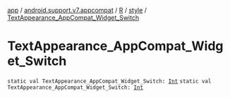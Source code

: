 [app](../../../index.md) / [android.support.v7.appcompat](../../index.md) / [R](../index.md) / [style](index.md) / [TextAppearance_AppCompat_Widget_Switch](./-text-appearance_-app-compat_-widget_-switch.md)

# TextAppearance_AppCompat_Widget_Switch

`static val TextAppearance_AppCompat_Widget_Switch: `[`Int`](https://kotlinlang.org/api/latest/jvm/stdlib/kotlin/-int/index.html)
`static val TextAppearance_AppCompat_Widget_Switch: `[`Int`](https://kotlinlang.org/api/latest/jvm/stdlib/kotlin/-int/index.html)